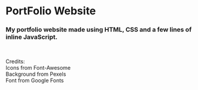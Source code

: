 # PortFolio Website

<h3>My portfolio website made using HTML, CSS and a few lines of inline JavaScript.</h3>
<br>

Credits:
<br>
Icons from Font-Awesome
<br>
Background from Pexels
<br>
Font from Google Fonts

